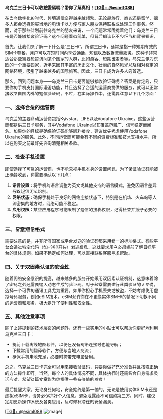 **乌克兰三日卡可以收驗證碼嗎？带你了解真相！[[TG💪+ @esim1088](https://t.me/s/esim1088)]**

在当今数字化的时代，跨境通信变得越来越频繁。无论是旅行、商务还是留学，很多人都会选择购买当地的电话卡以方便与家人朋友保持联系或处理工作事务。然而，对于那些计划前往乌克兰的朋友来说，一个问题常常困扰着他们：乌克兰三日卡是否能够接收验证码？这个问题看似简单，但背后却涉及不少细节和背景知识。

首先，让我们来了解一下什么是“三日卡”。所谓三日卡，通常是指一种短期有效的SIM卡套餐，用户可以在短时间内享受通话、短信以及数据流量服务。这种卡非常适合那些需要短暂访问某个国家的人群，比如游客、短期出差者等。乌克兰作为东欧的一个重要国家，近年来因其丰富的历史文化、壮丽的自然风光以及相对稳定的网络环境，吸引了越来越多的国际旅客。因此，三日卡成为许多人的首选。

那么，回到问题本身——乌克兰三日卡是否能够接收验证码呢？答案是肯定的，只要你的手机支持国际漫游功能，并且选择了合适的运营商提供的服务，就可以正常接收来自国内外的短信验证码。不过，在实际操作中，还需要注意以下几个方面：

### **一、选择合适的运营商**
乌克兰的主要移动运营商包括Kyivstar、LIFE以及Vodafone Ukraine。这些运营商都提供三日卡服务，其中Vodafone Ukraine以其覆盖范围广、信号稳定而闻名。如果你的目标是确保验证码能够顺利接收，建议优先考虑使用Vodafone Ukraine的服务。此外，不同运营商可能会有不同的资费标准和技术支持水平，所以在购买之前最好先咨询清楚相关条款。

### **二、检查手机设置**
即使选择了可靠的运营商，也不能忽视手机本身的设置问题。为了保证验证码能被正确接收到，你需要确认以下几点：
1. **语言设置**：将手机的语言调整为英文或其他支持的语言模式，避免因语言差异导致短信无法识别。
2. **网络状态**：确保手机处于良好的网络连接状态下，特别是在机场、火车站等人流密集的地方时，网络可能不稳定。
3. **应用权限**：某些应用程序可能限制了短信的接收权限，记得检查并授予必要的权限。

### **三、留意短信格式**
需要注意的是，并非所有国家或平台发送的验证码都采用统一的标准格式。有些平台会通过特定代码（如+380开头）发送信息，这就要求用户必须提前了解目标平台的具体规则。如果不确定如何处理，可以直接联系客服寻求帮助。

### **四、关于双因素认证的安全性**
随着网络安全意识的提高，越来越多的服务开始采用双因素认证机制，这意味着除了密码之外还需要输入动态生成的验证码。对于经常需要进行此类验证的人来说，选择一个可靠的通讯工具尤为重要。如果你担心手机丢失或被盗，不妨考虑使用虚拟号码服务，例如eSIM技术。eSIM允许你在不更换实体SIM卡的情况下切换不同的运营商和服务，极大提升了便利性和安全性。

### **五、其他注意事项**
除了上述提到的技术层面的问题外，还有一些实用的小贴士可以帮助你更好地利用乌克兰三日卡：
- 提前下载离线地图软件，以便在没有网络连接时也能导航；
- 下载常用的翻译软件，方便与当地人交流；
- 确保手机电池充足，必要时携带充电宝备用。

总之，乌克兰三日卡完全可以用来接收验证码，只要你做好充分准备并且按照正确的方法操作即可。当然，每个人的具体情况不同，具体执行时还需结合自身需求灵活应对。希望这篇文章能为你提供一些有价值的参考！

最后提醒大家，无论身处何地，安全始终是第一位的。无论是使用实体SIM卡还是虚拟eSIM卡，请务必保护好个人信息，避免泄露给不可信的第三方。同时，建议定期更新操作系统及各类应用，及时修补潜在的安全漏洞。

[[TG💪+ @esim1088](https://t.me/s/esim1088) ![Image](https://i.postimg.cc/4NQfJmqS/Snipaste-2025-05-13-00-14-12.png)]